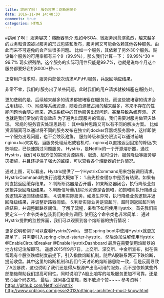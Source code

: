 ```yaml
---
title: 跳闸了啊！ 服务容灾：熔断器简介
date: 2016-11-04 14:48:33
comments: true
categories: HTML5
---
```


#跳闸了啊！ 服务容灾：熔断器简介
现如今SOA、微服务风愈演愈烈，越来越多的业务和资源被以服务的形式包装和发布，服务间又可能会依赖其他各种服务。由此而来不可避免的会产生很多问题。
比如一个服务，其依赖了另外30个服务。假设每个服务的可用率都有三个9（99.9%），那么我们计算一下：
99.99%^30 = 99.7%
现实很残酷，这个服务的实际可用性只能是99.7%，也就是说每个月这个服务都要好宕机8000+秒~~~

正常用户请求时，服务内部依次请求A\P\H\I服务，兵返回响应结果。

非常不幸，我们的I服务出了某些问题，此时我们的用户请求就被堵塞在I服务处。

更加悲剧的是，后续越来越多的请求都被堵塞在I服务处，而这些被堵塞的请求会占用线程、IO、网络等系统资源，随着资源被占用的越来越多，本来不存在的性能问题也会随之而来，造成系统中的其他服务出现问题，甚至导致系统奔溃。
这也就是我们常说的雪崩效应
为了避免出现服务的雪崩，我们需要对服务做容灾处理。
常规的服务容灾处理思路有：
其中每种思路又可以有不同的解决方案。
比如资源隔离可以通过将不同的服务发布在独立的docker容器或服务器中，这样即使一个服务出现问题，也不会殃及池鱼。
服务降级和服务限流可以通过前端nginx+lua来实现，当服务处理延迟或宕机时，nginx可以直接返回固定的降级/失败响应，已快速跳过问题服务。
Hystrix，是Netflix的一个开源熔断器，通过Hystrix，我们可以很方便的实现资源隔离、限流、超时设计、服务降级等服务容灾措施，并且还提供了强大的监控，可以查看各个熔断器的允许情况。

通过上图，可以看出，Hystrix提供了一个HystrixCommand用来包装调用请求。HystrixCommand的执行流程大概如下：
1.首先检查缓存中是否有结果。如果有则直接返回缓存结果。
2.判断断路器是否开启，如果断路器闭合，执行降级业务逻辑并返回降级结果。
3.判断信号量/线程池资源是否饱和，如饱和则执行降级业务逻辑并返回降级结果。
4.调用实际服务，如发生异常，执行降级业务逻辑并返回降级结果，并调整断路器阈值。
5.判断实际业务是否超时，超时则返回超时响应结果，并调整断路器阈值。
了解了流程，来看下如何使用Hystrix。首先我们需要定义一个命令类来包装我们的业务调用:
使用这个命令类也非常简单：
通过Hystrix提供的监控界面，我们可以观察到各个熔断器的执行情况：

更多说明和例子可以查看Hystrix的wiki。
想在spring boot中使用Hystrix就更加简单了，只需要引入spring-cloud-starter-hystrix，
然后添加注解使用Hystrix
@EnableCircuitBreaker
@EnableHystrixDashboard
最后在需要使用熔断器的地方标记注解即可。
遥想2015年9月7日，上交所、深交所、中金所宣布，拟在保留现有个股涨跌幅制度前提下，引入指数熔断机制。随后A股联系两天下跌熔断，提前收盘。其中这里的熔断机制和我们今天讨论的熔断器思路一致，但是反而导致了A股暴跌，这也说明了我们还是得从根源产出高可用的服务，而不是依赖某些外部措施帮助我们提高可用性。同时说明了A股比咱写的垃圾服务更加不可靠，还是安心当个码农吧。
最后，就问各位童鞋，敢不敢点个赞~~~~
参考资料：
https://github.com/Netflix/Hystrix
http://www.cnblogs.com/jesse2013/p/things-architect-must-know.html
